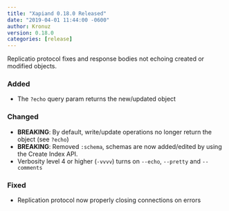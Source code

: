 ```yaml
---
title: "Xapiand 0.18.0 Released"
date: "2019-04-01 11:44:00 -0600"
author: Kronuz
version: 0.18.0
categories: [release]
---
```


Replicatio protocol fixes and response bodies not echoing created or modified
objects.


### Added
- The `?echo` query param returns the new/updated object

### Changed
- **BREAKING**: By default, write/update operations no longer return the object (see `?echo`)
- **BREAKING**: Removed `:schema`, schemas are now added/edited by using the
                Create Index API.
- Verbosity level 4 or higher (`-vvvv`) turns on `--echo`, `--pretty` and `--comments`

### Fixed
- Replication protocol now properly closing connections on errors

